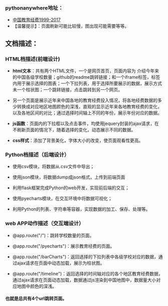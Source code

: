 ### pythonanywhere地址：
* [中国教育经费1999-2017](http://zyrrrrr.pythonanywhere.com)
* 【温馨提示】：页面刷新可能比较慢，图出现可能需要等等。

## 文档描述：

### HTML档描述(前端设计)

* **html文本**：共有两个HTML文件，一个是网页首页，页面内容为 介绍今年来的中国各级学校数量；github的readme跳转链接；和一个iframe标签，标签内用于展示选择的图表；一个下拉列表，用于选择所要展示的数据，展示方式未一个柱状图；一个跳转链接，点击跳转到另一个网页。

* 另一个页面是展示近年来中国各地的教育经费投入情况，将各地经费数据的多少转换成对应地区地图颜色的深浅，直观的显示近年来各地教育经费的变化，以及各地区间的对比；通过选择时间轴上不同的年份，展示年份对应的数据。

* **js函数**：页面内的下拉框以及点击事件，均使用jequery封装的ajax请求，在不刷新页面的情况下，随着选择的变化，动态展示不同的数据。

* **css样式**：添加了背景美化，字体大小的改变，使页面观看性更高。

### Python档描述（后端设计）

* 使用csv模块，将数据从.csv文件中导出；

* 使用json模块，将数据dump成json格式，上传到前端页面

* 利用flask框架完成Python的web开发，实现前后端的交互；

* 使用pyecharts模块，在交互环境中将数据可视化；

* 利用Python的列表、字符串等容器，实现数据的加工、保存、处理等。

### web APP动作描述（交互端设计）

* @app.route("/")：跳转学校数量的页面。

* @app.route("/pyecharts")：展示教育经费的页面。

* @app.route("/barCharts")：返回选择的下拉列表中各级学校对应的数据，通过ajax请求在页面中动态加载，展示为柱状图。

*  @app.route("/timeline")：返回选择的时间轴对应的各个地区教育经费数据，通过ajax请求在页面动态加载，数据通过js渲染到中国地图中，数据量大小对应地图中颜色的深浅。

#### 也就是总共有4个url跳转页面。


